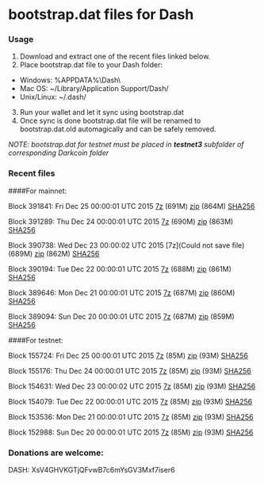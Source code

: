 # bootstrap.dat files for Dash

### Usage

1. Download and extract one of the recent files linked below.
2. Place bootstrap.dat file to your Dash folder:
 - Windows: %APPDATA%\Dash\
 - Mac OS: ~/Library/Application Support/Dash/
 - Unix/Linux: ~/.dash/
3. Run your wallet and let it sync using bootstrap.dat
4. Once sync is done bootstrap.dat file will be renamed to bootstrap.dat.old automagically and can be safely removed.

_NOTE: bootstrap.dat for testnet must be placed in **testnet3** subfolder of corresponding Darkcoin folder_

### Recent files

####For mainnet:

Block 391841: Fri Dec 25 00:00:01 UTC 2015 [7z](https://transfer.sh/12r65x/bootstrap.dat.20151225.7z) (691M) [zip](https://transfer.sh/sgazP/bootstrap.dat.20151225.zip) (864M) [SHA256](https://transfer.sh/Idx30/sha256.txt)

Block 391289: Thu Dec 24 00:00:01 UTC 2015 [7z](https://transfer.sh/npNAd/bootstrap.dat.20151224.7z) (690M) [zip](https://transfer.sh/5VGqw/bootstrap.dat.20151224.zip) (863M) [SHA256](https://transfer.sh/nnrV8/sha256.txt)

Block 390738: Wed Dec 23 00:00:02 UTC 2015 [7z](Could not save file) (689M) [zip](https://transfer.sh/VJyf/bootstrap.dat.20151223.zip) (862M) [SHA256](https://transfer.sh/FSAYw/sha256.txt)

Block 390194: Tue Dec 22 00:00:01 UTC 2015 [7z](https://transfer.sh/XnIeU/bootstrap.dat.20151222.7z) (688M) [zip](https://transfer.sh/pIof6/bootstrap.dat.20151222.zip) (861M) [SHA256](https://transfer.sh/MaUi0/sha256.txt)

Block 389646: Mon Dec 21 00:00:01 UTC 2015 [7z](https://transfer.sh/1355y4/bootstrap.dat.20151221.7z) (687M) [zip](https://transfer.sh/FJlyn/bootstrap.dat.20151221.zip) (860M) [SHA256](https://transfer.sh/V82T1/sha256.txt)

Block 389094: Sun Dec 20 00:00:01 UTC 2015 [7z](https://transfer.sh/19DGNv/bootstrap.dat.20151220.7z) (687M) [zip](https://transfer.sh/AGofS/bootstrap.dat.20151220.zip) (859M) [SHA256](https://transfer.sh/mDuYH/sha256.txt)

####For testnet:

Block 155724: Fri Dec 25 00:00:01 UTC 2015 [7z](https://transfer.sh/GeygM/bootstrap.dat.20151225.7z) (85M) [zip](https://transfer.sh/Do5Ez/bootstrap.dat.20151225.zip) (93M) [SHA256](https://transfer.sh/19xh2y/sha256.txt)

Block 155176: Thu Dec 24 00:00:01 UTC 2015 [7z](https://transfer.sh/vb0qd/bootstrap.dat.20151224.7z) (85M) [zip](https://transfer.sh/uN7D9/bootstrap.dat.20151224.zip) (93M) [SHA256](https://transfer.sh/as9Ji/sha256.txt)

Block 154631: Wed Dec 23 00:00:02 UTC 2015 [7z](https://transfer.sh/k8632/bootstrap.dat.20151223.7z) (85M) [zip](https://transfer.sh/Z5bsU/bootstrap.dat.20151223.zip) (93M) [SHA256](https://transfer.sh/fGkOL/sha256.txt)

Block 154079: Tue Dec 22 00:00:01 UTC 2015 [7z](https://transfer.sh/vjUMO/bootstrap.dat.20151222.7z) (85M) [zip](https://transfer.sh/rngoU/bootstrap.dat.20151222.zip) (93M) [SHA256](https://transfer.sh/HM3zP/sha256.txt)

Block 153536: Mon Dec 21 00:00:01 UTC 2015 [7z](https://transfer.sh/106Ya3/bootstrap.dat.20151221.7z) (85M) [zip](https://transfer.sh/1752p2/bootstrap.dat.20151221.zip) (93M) [SHA256](https://transfer.sh/15mT3J/sha256.txt)

Block 152988: Sun Dec 20 00:00:01 UTC 2015 [7z](https://transfer.sh/14mrcw/bootstrap.dat.20151220.7z) (85M) [zip](https://transfer.sh/TsMCA/bootstrap.dat.20151220.zip) (93M) [SHA256](https://transfer.sh/j9jIv/sha256.txt)

### Donations are welcome:

DASH: XsV4GHVKGTjQFvwB7c6mYsGV3Mxf7iser6
